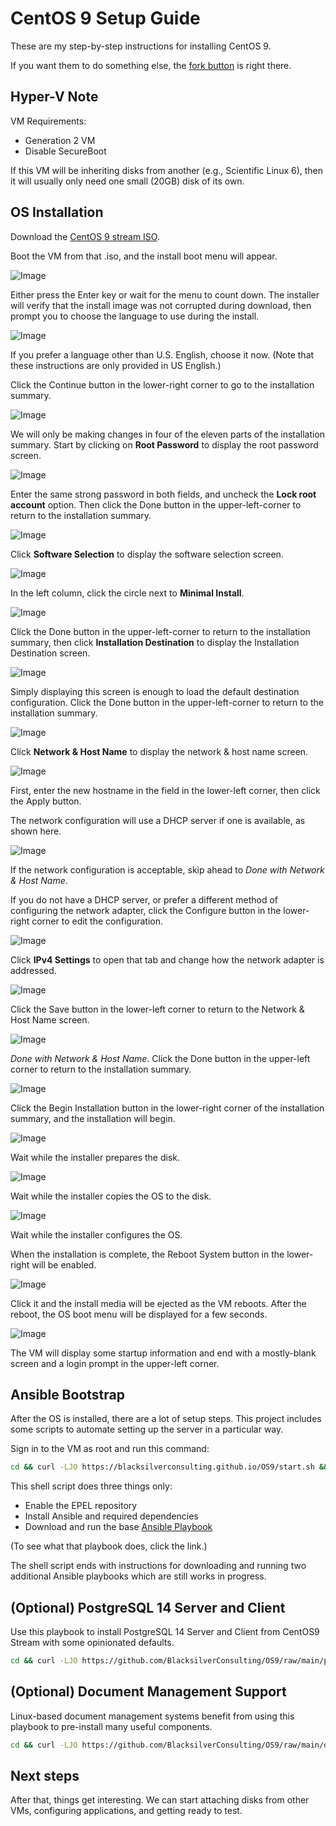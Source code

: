 # CentOS 9 Setup Guide

These are my step-by-step instructions for installing CentOS 9.

If you want them to do something else, the [fork button](https://github.com/BlacksilverConsulting/OS9) is right there.

## Hyper-V Note

VM Requirements:
- Generation 2 VM
- Disable SecureBoot

If this VM will be inheriting disks from another (e.g., Scientific Linux 6), then it will usually only need one small (20GB) disk of its own.

## OS Installation

Download the [CentOS 9 stream ISO](https://mirrors.ocf.berkeley.edu/centos-stream/9-stream/BaseOS/x86_64/iso/CentOS-Stream-9-latest-x86_64-dvd1.iso).

Boot the VM from that .iso, and the install boot menu will appear.

![Image](/images/01-InstallerBoot.png)

Either press the Enter key or wait for the menu to count down. The installer will verify that the install image was not corrupted during download, then prompt you to choose the language to use during the install.

![Image](/images/02-InstallLanguage.png)

If you prefer a language other than U.S. English, choose it now. (Note that these instructions are only provided in US English.)

Click the Continue button in the lower-right corner to go to the installation summary.

![Image](/images/03-InstallMenu1.png)

We will only be making changes in four of the eleven parts of the installation summary. Start by clicking on **Root Password** to display the root password screen.

![Image](/images/04-RootPassword1.png)

Enter the same strong password in both fields, and uncheck the **Lock root account** option. Then click the Done button in the upper-left-corner to return to the installation summary.

![Image](/images/06-InstallMenu2.png)

Click **Software Selection** to display the software selection screen.

![Image](/images/07-InstallType1.png)

In the left column, click the circle next to **Minimal Install**.

![Image](/images/08-InstallType2.png)

Click the Done button in the upper-left-corner to return to the installation summary, then click **Installation Destination** to display the Installation Destination screen.

![Image](/images/10-Destination.png)

Simply displaying this screen is enough to load the default destination configuration. Click the Done button in the upper-left-corner to return to the installation summary.

![Image](/images/11-InstallMenu4.png)

Click **Network & Host Name** to display the network & host name screen.

![Image](/images/12-Network1.png)

First, enter the new hostname in the field in the lower-left corner, then click the Apply button.

The network configuration will use a DHCP server if one is available, as shown here.

![Image](/images/13-Network2.png)

If the network configuration is acceptable, skip ahead to _Done with Network & Host Name_.

If you do not have a DHCP server, or prefer a different method of configuring the network adapter, click the Configure button in the lower-right corner to edit the configuration.

![Image](/images/14-NetworkAdapter1.png)

Click **IPv4 Settings** to open that tab and change how the network adapter is addressed.

![Image](/images/15-NetworkAdapter2.png)

Click the Save button in the lower-left corner to return to the Network & Host Name screen.

![Image](/images/16-Network3.png)

_Done with Network & Host Name_. Click the Done button in the upper-left corner to return to the installation summary.

![Image](/images/17-InstallMenu5.png)

Click the Begin Installation button in the lower-right corner of the installation summary, and the installation will begin.

![Image](/images/18-InstallProgress1.png)

Wait while the installer prepares the disk.

![Image](/images/19-InstallProgress2.png)

Wait while the installer copies the OS to the disk.

![Image](/images/20-InstallProgress3.png)

Wait while the installer configures the OS.

When the installation is complete, the Reboot System button in the lower-right will be enabled.

![Image](/images/21-InstallComplete.png)

Click it and the install media will be ejected as the VM reboots. After the reboot, the OS boot menu will be displayed for a few seconds. 

![Image](/images/22-OSBootMenu.png)

The VM will display some startup information and end with a mostly-blank screen and a login prompt in the upper-left corner.

## Ansible Bootstrap

After the OS is installed, there are a lot of setup steps. This project includes some scripts to automate setting up the server in a particular way.

Sign in to the VM as root and run this command:

```bash
cd && curl -LJO https://blacksilverconsulting.github.io/OS9/start.sh && bash start.sh
```

This shell script does three things only:
- Enable the EPEL repository
- Install Ansible and required dependencies
- Download and run the base [Ansible Playbook](/base.yaml)

(To see what that playbook does, click the link.)

The shell script ends with instructions for downloading and running two additional Ansible playbooks which are still works in progress.

## (Optional) PostgreSQL 14 Server and Client

Use this playbook to install PostgreSQL 14 Server and Client from CentOS9 Stream with some opinionated defaults.

```bash
cd && curl -LJO https://github.com/BlacksilverConsulting/OS9/raw/main/pg14.yaml && ansible-playbook ./pg14.yaml
```

## (Optional) Document Management Support
 
Linux-based document management systems benefit from using this playbook to pre-install many useful components.

```bash
cd && curl -LJO https://github.com/BlacksilverConsulting/OS9/raw/main/dm.yaml && ansible-playbook ./dm.yaml
```

## Next steps

After that, things get interesting. We can start attaching disks from other VMs, configuring applications, and getting ready to test.